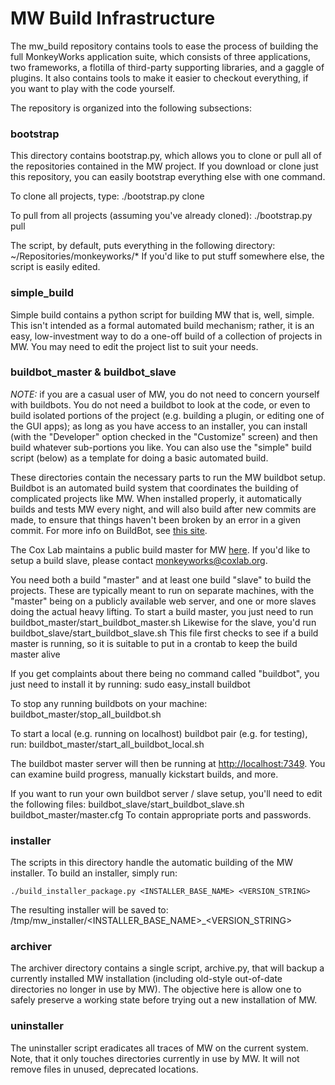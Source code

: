 # MW Build Infrastructure #

The mw_build repository contains tools to ease the process of building the full MonkeyWorks application suite, which consists of three applications, two frameworks, a flotilla of third-party supporting libraries, and a gaggle of plugins.  It also contains tools to make it easier to checkout everything, if you want to play with the code yourself.

The repository is organized into the following subsections:


### bootstrap ###

This directory contains bootstrap.py, which allows you to clone or pull all of the repositories contained in the MW project.  If you download or clone just this repository, you can easily bootstrap everything else with one command.

To clone all projects, type:
	./bootstrap.py clone
	
To pull from all projects (assuming you've already cloned):
	./bootstrap.py pull
	
The script, by default, puts everything in the following directory:
	~/Repositories/monkeyworks/*
If you'd like to put stuff somewhere else, the script is easily edited.


### simple_build ###

Simple build contains a python script for building MW that is, well, simple.  This isn't intended as a formal automated build mechanism; rather, it is an easy, low-investment way to do a one-off build of a collection of projects in MW.  You may need to edit the project list to suit your needs.

### buildbot_master & buildbot_slave ###

*NOTE:* if you are a casual user of MW, you do not need to concern yourself with buildbots.  You do not need a buildbot to look at the code, or even to build isolated portions of the project (e.g. building a plugin, or editing one of the GUI apps); as long as you have access to an installer, you can install (with the "Developer" option checked in the "Customize" screen) and then build whatever sub-portions you like.  You can also use the "simple" build script (below) as a template for doing a basic automated build.

These directories contain the necessary parts to run the MW buildbot setup.  Buildbot is an automated build system that coordinates the building of complicated projects like MW.  When installed properly, it automatically builds and tests MW every night, and will also build after new commits are made, to ensure that things haven't been broken by an error in a given commit.  For more info on BuildBot, see [this site](http://buildbot.net).

The Cox Lab maintains a public build master for MW [here](http://monkeyworks.coxlab.org).  If you'd like to setup a build slave, please contact monkeyworks@coxlab.org.

You need both a build "master" and at least one build "slave" to build the projects.  These are typically meant to run on separate machines, with the "master" being on a publicly available web server, and one or more slaves doing the actual heavy lifting.  To start a build master, you just need to run
	buildbot_master/start_buildbot_master.sh
Likewise for the slave, you'd run
	buildbot_slave/start_buildbot_slave.sh
This file first checks to see if a build master is running, so it is suitable to put in a crontab to keep the build master alive
	
If you get complaints about there being no command called "buildbot", you just need to install it by running:
	sudo easy_install buildbot

To stop any running buildbots on your machine:
	buildbot_master/stop_all_buildbot.sh

To start a local (e.g. running on localhost) buildbot pair (e.g. for testing), run:
	buildbot_master/start_all_buildbot_local.sh

The buildbot master server will then be running at [http://localhost:7349](http://localhost:7349).  You can examine build progress, manually kickstart builds, and more.

If you want to run your own buildbot server / slave setup, you'll need to edit the following files:
	buildbot_slave/start_buildbot_slave.sh
	buildbot_master/master.cfg
To contain appropriate ports and passwords.

### installer ###

The scripts in this directory handle the automatic building of the MW installer. To build an installer, simply run:

	./build_installer_package.py <INSTALLER_BASE_NAME> <VERSION_STRING>
	
The resulting installer will be saved to:
	/tmp/mw_installer/<INSTALLER_BASE_NAME>_<VERSION_STRING>

### archiver ###

The archiver directory contains a single script, archive.py, that will backup a currently installed MW installation (including old-style out-of-date directories no longer in use by MW).  The objective here is allow one to safely preserve a working state before trying out a new installation of MW.

### uninstaller ###

The uninstaller script eradicates all traces of MW on the current system. Note, that it only touches directories currently in use by MW.  It will not remove files in unused, deprecated locations.